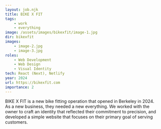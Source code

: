 ```yaml
---
layout: job.njk
title: BIKE X FIT
tags: 
    - work
    - everything
image: /assets/images/bikexfit/image-1.jpg
dir: bikexfit
images:
    - image-2.jpg
    - image-3.jpg
roles:
    - Web Development
    - Web Design
    - Visual Identity
tech: React (Next), Netlify
year: 2024  
url: https://bikexfit.com
importance: 2
---
```


BIKE X FIT is a new bike fitting operation that opened in Berkeley in 2024. As a new business, they needed a new everything. We worked with the owner to craft an identity that reflected their commitment to precision, and developed a simple website that focuses on their primary goal of serving customers.